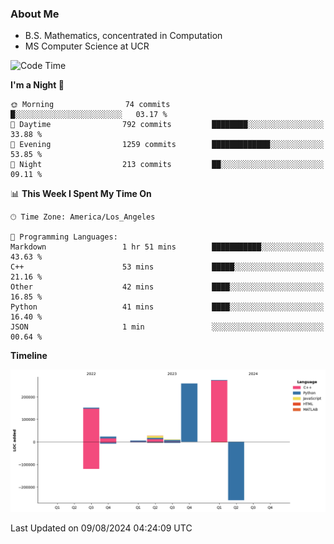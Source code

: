 ### About Me

- B.S. Mathematics, concentrated in Computation
- MS Computer Science at UCR



<!--START_SECTION:waka-->
![Code Time](http://img.shields.io/badge/Code%20Time-306%20hrs%2046%20mins-blue)

**I'm a Night 🦉** 

```text
🌞 Morning                74 commits          █░░░░░░░░░░░░░░░░░░░░░░░░   03.17 % 
🌆 Daytime                792 commits         ████████░░░░░░░░░░░░░░░░░   33.88 % 
🌃 Evening                1259 commits        █████████████░░░░░░░░░░░░   53.85 % 
🌙 Night                  213 commits         ██░░░░░░░░░░░░░░░░░░░░░░░   09.11 % 
```


📊 **This Week I Spent My Time On** 

```text
🕑︎ Time Zone: America/Los_Angeles

💬 Programming Languages: 
Markdown                 1 hr 51 mins        ███████████░░░░░░░░░░░░░░   43.63 % 
C++                      53 mins             █████░░░░░░░░░░░░░░░░░░░░   21.16 % 
Other                    42 mins             ████░░░░░░░░░░░░░░░░░░░░░   16.85 % 
Python                   41 mins             ████░░░░░░░░░░░░░░░░░░░░░   16.40 % 
JSON                     1 min               ░░░░░░░░░░░░░░░░░░░░░░░░░   00.64 % 
```

**Timeline**

![Lines of Code chart](https://raw.githubusercontent.com/nickocruzm/nickocruzm/main/assets/bar_graph.png)


 Last Updated on 09/08/2024 04:24:09 UTC
<!--END_SECTION:waka-->
